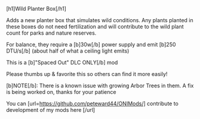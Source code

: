 [h1]Wild Planter Box[/h1]

Adds a new planter box that simulates wild conditions. Any plants planted in these boxes do not need fertilization and will contribute to the wild plant count for parks and nature reserves.

For balance, they require a [b]30w[/b] power supply and emit [b]250 DTU/s[/b] (about half of what a ceiling light emits)

This is a [b]"Spaced Out" DLC ONLY[/b] mod

Please thumbs up & favorite this so others can find it more easily!

[b]NOTE[/b]: There is a known issue with growing Arbor Trees in them. A fix is being worked on, thanks for your patience

You can [url=https://github.com/peteward44/ONIMods/] contribute to development of my mods here [/url]
